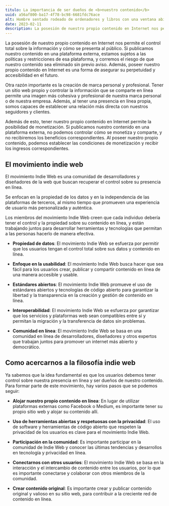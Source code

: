 ```yaml
---
titulo: La importancia de ser dueños de <b>nuestro contenido</b>
uuid: a56af800-ba17-4f78-bc98-6681fdc76ace
alt: Hombre sentado rodeado de ordenadores y libros con una ventana abierta a las ideas
date: 2023-02-11
description: La posesión de nuestro propio contenido en Internet nos permite el control total sobre la información y cómo se presenta al público.
---
```


La posesión de nuestro propio contenido en Internet nos permite el control total sobre la información y cómo se presenta al público. Si publicamos nuestro contenido en una plataforma externa, estamos sujetos a las políticas y restricciones de esa plataforma, y corremos el riesgo de que nuestro contenido sea eliminado sin previo aviso. Además, poseer nuestro propio contenido en Internet es una forma de asegurar su perpetuidad y accesibilidad en el futuro.

Otra razón importante es la creación de marca personal y profesional. Tener un sitio web propio y controlar la información que se comparte en línea permite una imagen más cohesiva y profesional de nuestra marca personal o de nuestra empresa. Además, al tener una presencia en línea propia, somos capaces de establecer una relación más directa con nuestros seguidores y clientes.

Además de esto, tener nuestro propio contenido en Internet permite la posibilidad de monetización. Si publicamos nuestro contenido en una plataforma externa, no podemos controlar cómo se monetiza y comparte, y no recibiremos los beneficios correspondientes. Al poseer nuestro propio contenido, podemos establecer las condiciones de monetización y recibir los ingresos correspondientes.

## El movimiento indie web

El movimiento Indie Web es una comunidad de desarrolladores y diseñadores de la web que buscan recuperar el control sobre su presencia en línea.

Se enfocan en la propiedad de los datos y en la independencia de las plataformas de terceros, al mismo tiempo que promueven una experiencia de usuario más personalizada y auténtica.

Los miembros del movimiento Indie Web creen que cada individuo debería tener el control y la propiedad sobre su contenido en línea, y están trabajando juntos para desarrollar herramientas y tecnologías que permitan a las personas hacerlo de manera efectiva.

- **Propiedad de datos**: El movimiento Indie Web se esfuerza por permitir que los usuarios tengan el control total sobre sus datos y contenido en línea.

- **Enfoque en la usabilidad**: El movimiento Indie Web busca hacer que sea fácil para los usuarios crear, publicar y compartir contenido en línea de una manera accesible y usable.

- **Estándares abiertos**: El movimiento Indie Web promueve el uso de estándares abiertos y tecnologías de código abierto para garantizar la libertad y la transparencia en la creación y gestión de contenido en línea.

- **Interoperabilidad**: El movimiento Indie Web se esfuerza por garantizar que los servicios y plataformas web sean compatibles entre sí y permitan la migración y la transferencia de datos sin problemas.

- **Comunidad en línea**: El movimiento Indie Web se basa en una comunidad en línea de desarrolladores, diseñadores y otros expertos que trabajan juntos para promover un internet más abierto y democrático.

## Como acercarnos a la filosofía indie web

Ya sabemos que la idea fundamental es que los usuarios debemos tener control sobre nuestra presencia en línea y ser dueños de nuestro contenido. Para formar parte de este movimiento, hay varios pasos que se podemos seguir:

- **Alojar nuestro propio contenido en línea**: En lugar de utilizar plataformas externas como Facebook o Medium, es importante tener su propio sitio web y alojar su contenido allí.

- **Uso de herramientas abiertas y respetuosas con la privacidad**: El uso de software y herramientas de código abierto que respeten la privacidad de los usuarios es clave para el movimiento Indie Web.

- **Participación en la comunidad**: Es importante participar en la comunidad de Indie Web y conocer las últimas tendencias y desarrollos en tecnología y privacidad en línea.

- **Conectarnos con otros usuarios**: El movimiento Indie Web se basa en la interacción y el intercambio de contenido entre los usuarios, por lo que es importante conectarse y colaborar con otros miembros de la comunidad.

- **Crear contenido original**: Es importante crear y publicar contenido original y valioso en su sitio web, para contribuir a la creciente red de contenido en línea.
